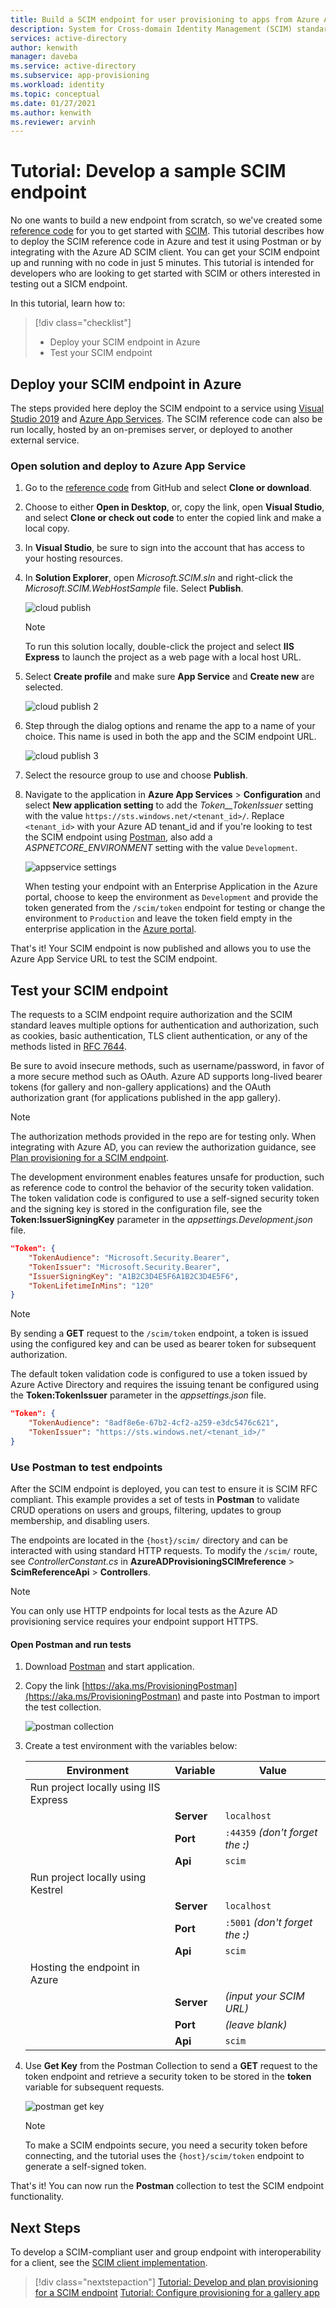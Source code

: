 ```yaml
---
title: Build a SCIM endpoint for user provisioning to apps from Azure Active Directory
description: System for Cross-domain Identity Management (SCIM) standardizes automatic user provisioning. Learn to develop a SCIM endpoint, integrate your SCIM API with Azure Active Directory, and start automating provisioning users and groups into your cloud applications with Azure Active Directory. 
services: active-directory
author: kenwith
manager: daveba
ms.service: active-directory
ms.subservice: app-provisioning
ms.workload: identity
ms.topic: conceptual
ms.date: 01/27/2021
ms.author: kenwith
ms.reviewer: arvinh
---
```


# Tutorial: Develop a sample SCIM endpoint

No one wants to build a new endpoint from scratch, so we've created some [reference code](https://aka.ms/scimreferencecode) for you to get started with [SCIM](https://aka.ms/scimoverview). This tutorial describes how to deploy the SCIM reference code in Azure and test it using Postman or by integrating with the Azure AD SCIM client. You can get your SCIM endpoint up and running with no code in just 5 minutes. This tutorial is intended for developers who are looking to get started with SCIM or others interested in testing out a SICM endpoint. 

In this tutorial, learn how to:

> [!div class="checklist"]
> * Deploy your SCIM endpoint in Azure
> * Test your SCIM endpoint

## Deploy your SCIM endpoint in Azure

The steps provided here deploy the SCIM endpoint to a service using [Visual Studio 2019](https://visualstudio.microsoft.com/downloads/) and [Azure App Services](https://docs.microsoft.com/azure/app-service/). The SCIM reference code can also be run locally, hosted by an on-premises server, or deployed to another external service. 

### Open solution and deploy to Azure App Service

1. Go to the [reference code](https://github.com/AzureAD/SCIMReferenceCode) from GitHub and select **Clone or download**.

1. Choose to either **Open in Desktop**, or, copy the link, open **Visual Studio**, and select **Clone or check out code** to enter the copied link and make a local copy.

1. In **Visual Studio**, be sure to sign into the account that has access to your hosting resources.

1. In **Solution Explorer**, open *Microsoft.SCIM.sln* and right-click the *Microsoft.SCIM.WebHostSample* file. Select **Publish**.

    ![cloud publish](media/use-scim-to-build-users-and-groups-endpoints/cloud-publish.png)

    > [!NOTE]
    > To run this solution locally, double-click the project and select **IIS Express** to launch the project as a web page with a local host URL.

1. Select **Create profile** and make sure **App Service** and **Create new** are selected.

	![cloud publish 2](media/use-scim-to-build-users-and-groups-endpoints/cloud-publish-2.png)

1. Step through the dialog options and rename the app to a name of your choice. This name is used in both the app and the SCIM endpoint URL.

	![cloud publish 3](media/use-scim-to-build-users-and-groups-endpoints/cloud-publish-3.png)

1. Select the resource group to use and choose **Publish**.

1. Navigate to the application in **Azure App Services** > **Configuration** and select **New application setting** to add the *Token__TokenIssuer* setting with the value `https://sts.windows.net/<tenant_id>/`. Replace `<tenant_id>` with your Azure AD tenant_id and if you're looking to test the SCIM endpoint using [Postman](https://github.com/AzureAD/SCIMReferenceCode/wiki/Test-Your-SCIM-Endpoint), also add a *ASPNETCORE_ENVIRONMENT* setting with the value `Development`. 

   ![appservice settings](media/use-scim-to-build-users-and-groups-endpoints/app-service-settings.png)

   When testing your endpoint with an Enterprise Application in the Azure portal, choose to keep the environment as `Development` and provide the token generated from the `/scim/token` endpoint for testing or change the environment to `Production` and leave the token field empty in the enterprise application in the [Azure portal](https://docs.microsoft.com/azure/active-directory/app-provisioning/use-scim-to-provision-users-and-groups#step-4-integrate-your-scim-endpoint-with-the-azure-ad-scim-client). 

That's it! Your SCIM endpoint is now published and allows you to use the Azure App Service URL to test the SCIM endpoint.

## Test your SCIM endpoint

The requests to a SCIM endpoint require authorization and the SCIM standard leaves multiple options for authentication and authorization, such as cookies, basic authentication, TLS client authentication, or any of the methods listed in [RFC 7644](https://tools.ietf.org/html/rfc7644#section-2).

Be sure to avoid insecure methods, such as username/password, in favor of a more secure method such as OAuth. Azure AD supports long-lived bearer tokens (for gallery and non-gallery applications) and the OAuth authorization grant (for applications published in the app gallery).

> [!NOTE]
> The authorization methods provided in the repo are for testing only. When integrating with Azure AD, you can review the authorization guidance, see [Plan provisioning for a SCIM endpoint](https://docs.microsoft.com/azure/active-directory/app-provisioning/use-scim-to-provision-users-and-groups#authorization-for-provisioning-connectors-in-the-application-gallery). 

The development environment enables features unsafe for production, such as reference code to control the behavior of the security token validation. The token validation code is configured to use a self-signed security token and the signing key is stored in the configuration file, see the **Token:IssuerSigningKey** parameter in the *appsettings.Development.json* file.

```json
"Token": {
    "TokenAudience": "Microsoft.Security.Bearer",
    "TokenIssuer": "Microsoft.Security.Bearer",
    "IssuerSigningKey": "A1B2C3D4E5F6A1B2C3D4E5F6",
    "TokenLifetimeInMins": "120"
}
```

> [!NOTE]
> By sending a **GET** request to the `/scim/token` endpoint, a token is issued using the configured key and can be used as bearer token for subsequent authorization.

The default token validation code is configured to use a token issued by Azure Active Directory and requires the issuing tenant be configured using the **Token:TokenIssuer** parameter in the *appsettings.json* file.

``` json
"Token": {
    "TokenAudience": "8adf8e6e-67b2-4cf2-a259-e3dc5476c621",
    "TokenIssuer": "https://sts.windows.net/<tenant_id>/"
}
```

### Use Postman to test endpoints

After the SCIM endpoint is deployed, you can test to ensure it is SCIM RFC compliant. This example provides a set of tests in **Postman** to validate CRUD operations on users and groups, filtering, updates to group membership, and disabling users.

The endpoints are located in the `{host}/scim/` directory and can be interacted with using standard HTTP requests. To modify the `/scim/` route, see *ControllerConstant.cs* in **AzureADProvisioningSCIMreference** > **ScimReferenceApi** > **Controllers**.

> [!NOTE]
> You can only use HTTP endpoints for local tests as the Azure AD provisioning service requires your endpoint support HTTPS.

#### Open Postman and run tests

1. Download [Postman](https://www.getpostman.com/downloads/) and start application.
1. Copy the link [https://aka.ms/ProvisioningPostman](https://aka.ms/ProvisioningPostman) and paste into Postman to import the test collection.

	![postman collection](media/use-scim-to-build-users-and-groups-endpoints/postman-collection.png)

1. Create a test environment with the variables below:

   |Environment|Variable|Value|
   |-|-|-|
   |Run project locally using IIS Express|||
   ||**Server**|`localhost`|
   ||**Port**|`:44359` *(don't forget the **:**)*|
   ||**Api**|`scim`|
   |Run project locally using Kestrel|||
   ||**Server**|`localhost`|
   ||**Port**|`:5001` *(don't forget the **:**)*|
   ||**Api**|`scim`|
   |Hosting the endpoint in Azure|||
   ||**Server**|*(input your SCIM URL)*|
   ||**Port**|*(leave blank)*|
   ||**Api**|`scim`|

1. Use **Get Key** from the Postman Collection to send a **GET** request to the token endpoint and retrieve a security token to be stored in the **token** variable for subsequent requests. 

   ![postman get key](media/use-scim-to-build-users-and-groups-endpoints/postman-get-key.png)

   > [!NOTE]
   > To make a SCIM endpoints secure, you need a security token before connecting, and the tutorial uses the `{host}/scim/token` endpoint to generate a self-signed token.

That's it! You can now run the **Postman** collection to test the SCIM endpoint functionality.

## Next Steps

To develop a SCIM-compliant user and group endpoint with interoperability for a client, see the [SCIM client implementation](http://www.simplecloud.info/#Implementations2).

> [!div class="nextstepaction"]
> [Tutorial: Develop and plan provisioning for a SCIM endpoint](use-scim-to-provision-users-and-groups.md)
> [Tutorial: Configure provisioning for a gallery app](configure-automatic-user-provisioning-portal.md)